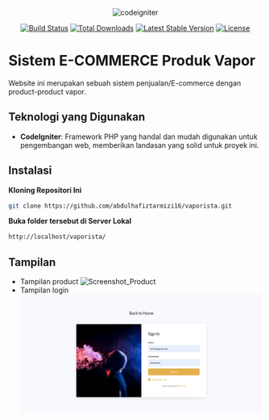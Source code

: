 
<p align="center"><img src="https://cdn.worldvectorlogo.com/logos/codeigniter.svg" alt="codeigniter" width="150/> </a> <a href="https://www.w3schools.com/css/" target="_blank" rel="noreferrer"></p>

<p align="center">
<a href="https://travis-ci.org/laravel/framework"><img src="https://travis-ci.org/laravel/framework.svg" alt="Build Status"></a>
<a href="https://packagist.org/packages/laravel/framework"><img src="https://poser.pugx.org/laravel/framework/d/total.svg" alt="Total Downloads"></a>
<a href="https://packagist.org/packages/laravel/framework"><img src="https://poser.pugx.org/laravel/framework/v/stable.svg" alt="Latest Stable Version"></a>
<a href="https://packagist.org/packages/laravel/framework"><img src="https://poser.pugx.org/laravel/framework/license.svg" alt="License"></a>
</p>

# Sistem E-COMMERCE Produk Vapor

Website ini merupakan sebuah sistem penjualan/E-commerce dengan product-product vapor.

## Teknologi yang Digunakan
- **CodeIgniter**: Framework PHP yang handal dan mudah digunakan untuk pengembangan web, memberikan landasan yang solid untuk proyek ini.

## Instalasi

**Kloning Repositori Ini**
   ```bash
git clone https://github.com/abdulhafiztarmizi16/vaporista.git
   ```
**Buka folder tersebut di Server Lokal**
   ```bash
http://localhost/vaporista/
   ```

## Tampilan 
- Tampilan product
![Screenshot_Product](ss_produk.png)
- Tampilan login
![Screenshot_Login](ss_login.png)

  


